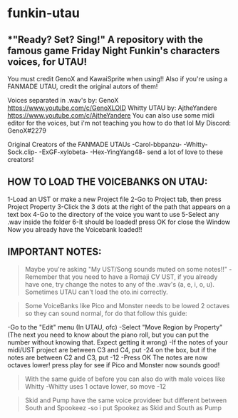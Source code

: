 # funkin-utau
*"Ready? Set? Sing!"
A repository with the famous game Friday Night Funkin's characters voices, for UTAU!
-------------------
You must credit GenoX and KawaiSprite when using!!
Also if you're using a FANMADE UTAU, credit the original autors of them!

Voices separated in .wav's by: GenoX https://www.youtube.com/c/GenoXLOID
Whitty UTAU by: AjtheYandere https://www.youtube.com/c/AjtheYandere
You can also use some midi editor for the voices, but i'm not teaching you how to do that lol
My Discord: GenoX#2279

Original Creators of the FANMADE UTAUs
-Carol-bbpanzu-
-Whitty-Sock.clip-
-ExGF-xylobeta-
-Hex-YingYang48-
send a lot of love to these creators!

HOW TO LOAD THE VOICEBANKS ON UTAU:
-------------------------------
1-Load an UST or make a new Project file
2-Go to Project tab, then press Project Property
3-Click the 3 dots at the right of the path that appears on a text box
4-Go to the directory of the voice you want to use
5-Select any .wav inside the folder
6-It should be loaded! press OK for close the Window
Now you already have the Voicebank loaded!!

IMPORTANT NOTES:
---------------------
>Maybe you're asking "My UST/Song sounds muted on some notes!!"
  -Remember that you need to have a Romaji CV UST, if you already have one, try change the notes to any of the .wav's (a, e, i, o, u). Sometimes UTAU can't load the oto.ini correctly.

>Some VoiceBanks like Pico and Monster needs to be lowed 2 octaves so they can sound normal, for do that follow this guide:

  -Go to the "Edit" menu (In UTAU, ofc)
  -Select "Move Region by Property"
 (The next you need to know about the piano roll, but you can put the number without knowing that. Expect getting it wrong) 
  -If the notes of your midi/UST project are between C3 and C4, put -24 on the box, but if the notes are between C2 and C3, put -12
  -Press OK
 The notes are now octaves lower! press play for see if Pico and Monster now sounds good!

>With the same guide of before you can also do with male voices like Whitty
  -Whitty uses 1 octave lower, so move -12

>Skid and Pump have the same voice provideer but different between South and Spookeez
  -so i put Spookez as Skid and South as Pump

